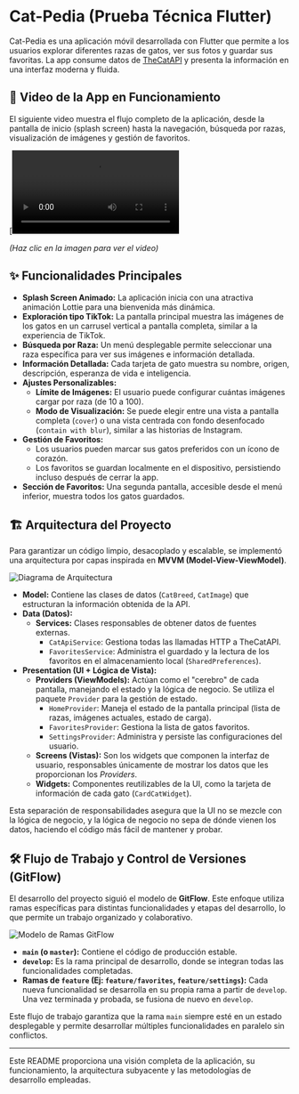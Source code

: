 # Cat-Pedia (Prueba Técnica Flutter)

Cat-Pedia es una aplicación móvil desarrollada con Flutter que permite a los usuarios explorar diferentes razas de gatos, ver sus fotos y guardar sus favoritas. La app consume datos de [TheCatAPI](https://thecatapi.com/) y presenta la información en una interfaz moderna y fluida.

## 🎥 Video de la App en Funcionamiento

El siguiente video muestra el flujo completo de la aplicación, desde la pantalla de inicio (splash screen) hasta la navegación, búsqueda por razas, visualización de imágenes y gestión de favoritos.

[![Demostración de la App](https://firebasestorage.googleapis.com/v0/b/o-clan.firebasestorage.app/o/Screen_recording_20250828_005047.webm?alt=media&token=4ef70449-8abc-49c7-bbdb-1d39d4d1bca9)

*(Haz clic en la imagen para ver el video)*

## ✨ Funcionalidades Principales

* **Splash Screen Animado:** La aplicación inicia con una atractiva animación Lottie para una bienvenida más dinámica.
* **Exploración tipo TikTok:** La pantalla principal muestra las imágenes de los gatos en un carrusel vertical a pantalla completa, similar a la experiencia de TikTok.
* **Búsqueda por Raza:** Un menú desplegable permite seleccionar una raza específica para ver sus imágenes e información detallada.
* **Información Detallada:** Cada tarjeta de gato muestra su nombre, origen, descripción, esperanza de vida e inteligencia.
* **Ajustes Personalizables:**
    * **Límite de Imágenes:** El usuario puede configurar cuántas imágenes cargar por raza (de 10 a 100).
    * **Modo de Visualización:** Se puede elegir entre una vista a pantalla completa (`cover`) o una vista centrada con fondo desenfocado (`contain with blur`), similar a las historias de Instagram.
* **Gestión de Favoritos:**
    * Los usuarios pueden marcar sus gatos preferidos con un ícono de corazón.
    * Los favoritos se guardan localmente en el dispositivo, persistiendo incluso después de cerrar la app.
* **Sección de Favoritos:** Una segunda pantalla, accesible desde el menú inferior, muestra todos los gatos guardados.

## 🏗️ Arquitectura del Proyecto

Para garantizar un código limpio, desacoplado y escalable, se implementó una arquitectura por capas inspirada en **MVVM (Model-View-ViewModel)**.

![Diagrama de Arquitectura](https://firebasestorage.googleapis.com/v0/b/o-clan.firebasestorage.app/o/Imagen%20de%20WhatsApp%202025-08-28%20a%20las%2000.48.23_b2adf92c.jpg?alt=media&token=0a2bb5d5-fd9b-4bab-8676-54d82c749660)

* **Model:** Contiene las clases de datos (`CatBreed`, `CatImage`) que estructuran la información obtenida de la API.
* **Data (Datos):**
    * **Services:** Clases responsables de obtener datos de fuentes externas.
        * `CatApiService`: Gestiona todas las llamadas HTTP a TheCatAPI.
        * `FavoritesService`: Administra el guardado y la lectura de los favoritos en el almacenamiento local (`SharedPreferences`).
* **Presentation (UI + Lógica de Vista):**
    * **Providers (ViewModels):** Actúan como el "cerebro" de cada pantalla, manejando el estado y la lógica de negocio. Se utiliza el paquete `Provider` para la gestión de estado.
        * `HomeProvider`: Maneja el estado de la pantalla principal (lista de razas, imágenes actuales, estado de carga).
        * `FavoritesProvider`: Gestiona la lista de gatos favoritos.
        * `SettingsProvider`: Administra y persiste las configuraciones del usuario.
    * **Screens (Vistas):** Son los widgets que componen la interfaz de usuario, responsables únicamente de mostrar los datos que les proporcionan los *Providers*.
    * **Widgets:** Componentes reutilizables de la UI, como la tarjeta de información de cada gato (`CardCatWidget`).

Esta separación de responsabilidades asegura que la UI no se mezcle con la lógica de negocio, y la lógica de negocio no sepa de dónde vienen los datos, haciendo el código más fácil de mantener y probar.

## 🛠️ Flujo de Trabajo y Control de Versiones (GitFlow)

El desarrollo del proyecto siguió el modelo de **GitFlow**. Este enfoque utiliza ramas específicas para distintas funcionalidades y etapas del desarrollo, lo que permite un trabajo organizado y colaborativo.

![Modelo de Ramas GitFlow](https://firebasestorage.googleapis.com/v0/b/o-clan.firebasestorage.app/o/Imagen%20de%20WhatsApp%202025-08-28%20a%20las%2000.46.13_31f8cba1.jpg?alt=media&token=45d2a9ff-2e0d-40ab-91ce-cba52deabbac)

* **`main` (o `master`):** Contiene el código de producción estable.
* **`develop`:** Es la rama principal de desarrollo, donde se integran todas las funcionalidades completadas.
* **Ramas de `feature` (Ej: `feature/favorites`, `feature/settings`):** Cada nueva funcionalidad se desarrolla en su propia rama a partir de `develop`. Una vez terminada y probada, se fusiona de nuevo en `develop`.

Este flujo de trabajo garantiza que la rama `main` siempre esté en un estado desplegable y permite desarrollar múltiples funcionalidades en paralelo sin conflictos.

---

Este README proporciona una visión completa de la aplicación, su funcionamiento, la arquitectura subyacente y las metodologías de desarrollo empleadas.